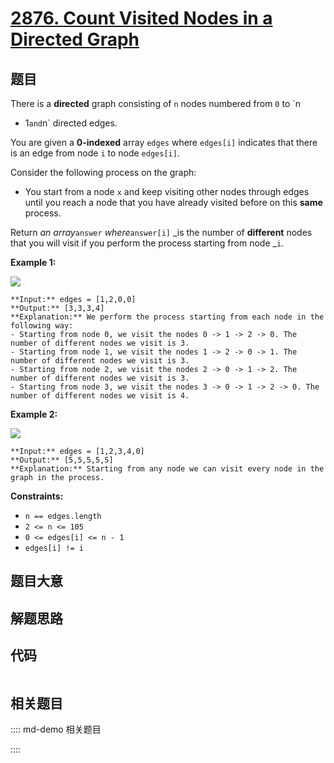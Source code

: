 # [2876. Count Visited Nodes in a Directed Graph](https://leetcode.com/problems/count-visited-nodes-in-a-directed-graph)

## 题目

There is a **directed** graph consisting of `n` nodes numbered from `0` to `n
- 1` and `n` directed edges.

You are given a **0-indexed** array `edges` where `edges[i]` indicates that
there is an edge from node `i` to node `edges[i]`.

Consider the following process on the graph:

  * You start from a node `x` and keep visiting other nodes through edges until you reach a node that you have already visited before on this **same** process.

Return _an array_`answer` _where_`answer[i]` _is the number of **different**
nodes that you will visit if you perform the process starting from node _`i`.



**Example 1:**

![](https://assets.leetcode.com/uploads/2023/08/31/graaphdrawio-1.png)

    
    
    **Input:** edges = [1,2,0,0]
    **Output:** [3,3,3,4]
    **Explanation:** We perform the process starting from each node in the following way:
    - Starting from node 0, we visit the nodes 0 -> 1 -> 2 -> 0. The number of different nodes we visit is 3.
    - Starting from node 1, we visit the nodes 1 -> 2 -> 0 -> 1. The number of different nodes we visit is 3.
    - Starting from node 2, we visit the nodes 2 -> 0 -> 1 -> 2. The number of different nodes we visit is 3.
    - Starting from node 3, we visit the nodes 3 -> 0 -> 1 -> 2 -> 0. The number of different nodes we visit is 4.
    

**Example 2:**

![](https://assets.leetcode.com/uploads/2023/08/31/graaph2drawio.png)

    
    
    **Input:** edges = [1,2,3,4,0]
    **Output:** [5,5,5,5,5]
    **Explanation:** Starting from any node we can visit every node in the graph in the process.
    



**Constraints:**

  * `n == edges.length`
  * `2 <= n <= 105`
  * `0 <= edges[i] <= n - 1`
  * `edges[i] != i`


## 题目大意

## 解题思路

## 代码

```javascript

```

## 相关题目

:::: md-demo 相关题目

::::
